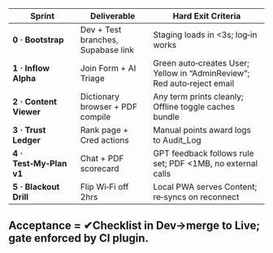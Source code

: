 |Sprint|Deliverable|Hard Exit Criteria|
|---|---|---|
|**0 · Bootstrap**|Dev + Test branches, Supabase link|Staging loads in <3s; log‑in works|
|**1 · Inflow Alpha**|Join Form + AI Triage|Green auto‑creates User; Yellow in “AdminReview”; Red auto‑reject email|
|**2 · Content Viewer**|Dictionary browser + PDF compile|Any term prints cleanly; Offline toggle caches bundle|
|**3 · Trust Ledger**|Rank page + Cred actions|Manual points award logs to Audit_Log|
|**4 · Test‑My‑Plan v1**|Chat + PDF scorecard|GPT feedback follows rule set; PDF <1MB, no external calls|
|**5 · Blackout Drill**|Flip Wi‑Fi off 2hrs|Local PWA serves Content; re‑syncs on reconnect|  
Acceptance = ✔Checklist in Dev→merge to Live; gate enforced by CI plugin.  
---